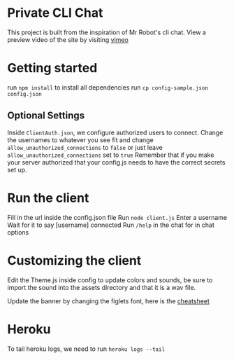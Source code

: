 # Private CLI Chat
This project is built from the inspiration of Mr Robot's cli chat. View a preview video of the site by visiting
[vimeo](https://vimeo.com/manage/videos/767311513)

# Getting started
run `npm install` to install all dependencies
run `cp config-sample.json config.json`

## Optional Settings
Inside `ClientAuth.json`, we configure authorized users to connect. Change the usernames to whatever you see fit and 
change `allow_unauthorized_connections` to `false` or just leave `allow_unauthorized_connections` set to `true`
Remember that if you make your server authorized that your config.js needs to have the correct secrets set up.

# Run the client
Fill in the url inside the config.json file
Run `node client.js`
Enter a username
Wait for it to say [username] connected
Run `/help` in the chat for in chat options

# Customizing the client
Edit the Theme.js inside config to update colors and sounds, be sure to import the sound into the assets 
directory and that it is a wav file. 

Update the banner by changing the figlets font, here is the [cheatsheet](https://devhints.io/figlet)

# Heroku
To tail heroku logs, we need to run `heroku logs --tail`